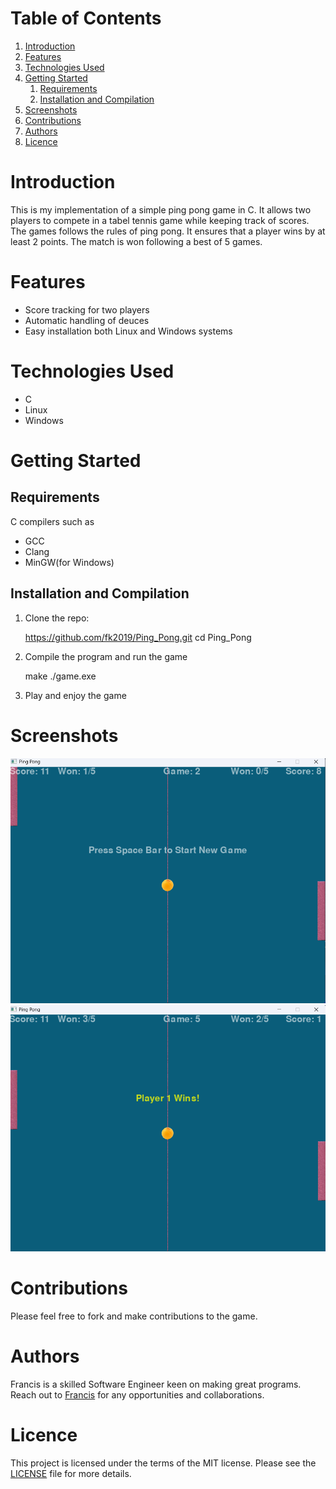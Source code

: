 
# Table of Contents

1.  [Introduction](#orgde41bac)
2.  [Features](#orgb5fdb8f)
3.  [Technologies Used](#org2243104)
4.  [Getting Started](#org1c7a364)
    1.  [Requirements](#orge089214)
    2.  [Installation and Compilation](#org5baf508)
5.  [Screenshots](#org3ed476e)
6.  [Contributions](#org541d328)
7.  [Authors](#orgfea2d6d)
8.  [Licence](#org9262eb7)



<a id="orgde41bac"></a>

# Introduction

This is my implementation of a simple ping pong game in C. It allows two players
to compete in a tabel tennis game while keeping track of scores. The games follows the rules
of ping pong. It ensures that a player wins by at least 2 points. The match is
won following a best of 5 games.


<a id="orgb5fdb8f"></a>

# Features

-   Score tracking for two players
-   Automatic handling of deuces
-   Easy installation both Linux and Windows systems


<a id="org2243104"></a>

# Technologies Used

-   C
-   Linux
-   Windows


<a id="org1c7a364"></a>

# Getting Started


<a id="orge089214"></a>

## Requirements

C compilers such as

-   GCC
-   Clang
-   MinGW(for Windows)


<a id="org5baf508"></a>

## Installation and Compilation

1.  Clone the repo:

    https://github.com/fk2019/Ping_Pong.git
    cd Ping_Pong

1.  Compile the program and run the game

    make
    ./game.exe

1.  Play and enjoy the game


<a id="org3ed476e"></a>

# Screenshots

![img](./images/game_win.png)
![img](./images/match_win.png)


<a id="org541d328"></a>

# Contributions

Please feel free to fork and make contributions to the game.


<a id="orgfea2d6d"></a>

# Authors

Francis is a skilled Software Engineer keen on making great programs. Reach out to [Francis](mailto:fkmuiruri8@gmail.com) for any opportunities and collaborations.


<a id="org9262eb7"></a>

# Licence

This project is licensed under the terms of the MIT license. Please see the [LICENSE](file:///Ping_Pong/LICENCE.txt) file for more details.

